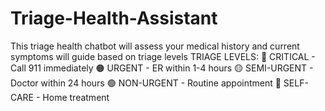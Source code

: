 # Triage-Health-Assistant
This triage health chatbot will assess your medical history and current symptoms will guide based on triage levels
TRIAGE LEVELS:
🔴 CRITICAL - Call 911 immediately
🟠 URGENT - ER within 1-4 hours
🟡 SEMI-URGENT - Doctor within 24 hours
🟢 NON-URGENT - Routine appointment
🔵 SELF-CARE - Home treatment
